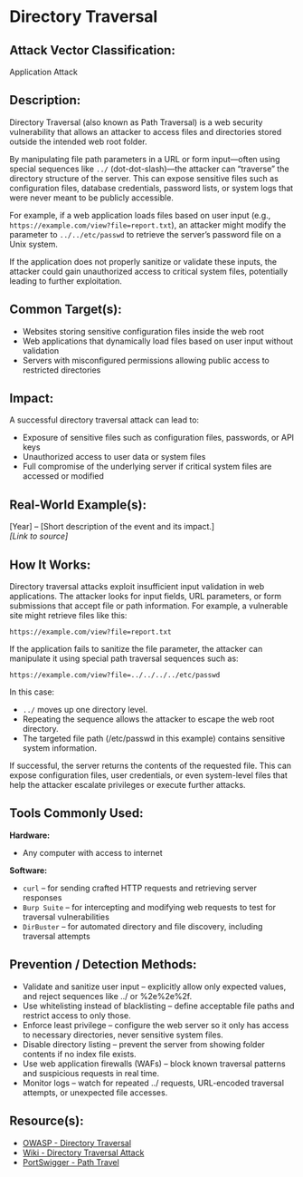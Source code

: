 # Directory Traversal

## Attack Vector Classification:
Application Attack

## Description:
Directory Traversal (also known as Path Traversal) is a web security vulnerability that allows an attacker to access files and directories stored outside the intended web root folder.

By manipulating file path parameters in a URL or form input—often using special sequences like ```../``` (dot-dot-slash)—the attacker can “traverse” the directory structure of the server. This can expose sensitive files such as configuration files, database credentials, password lists, or system logs that were never meant to be publicly accessible.

For example, if a web application loads files based on user input (e.g., ```https://example.com/view?file=report.txt```), an attacker might modify the parameter to ```../../etc/passwd``` to retrieve the server’s password file on a Unix system.

If the application does not properly sanitize or validate these inputs, the attacker could gain unauthorized access to critical system files, potentially leading to further exploitation.

## Common Target(s):
- Websites storing sensitive configuration files inside the web root
- Web applications that dynamically load files based on user input without validation
- Servers with misconfigured permissions allowing public access to restricted directories

## Impact:
A successful directory traversal attack can lead to:
- Exposure of sensitive files such as configuration files, passwords, or API keys
- Unauthorized access to user data or system files
- Full compromise of the underlying server if critical system files are accessed or modified

## Real-World Example(s):
[Year] – [Short description of the event and its impact.]  
*[Link to source]*

## How It Works:
Directory traversal attacks exploit insufficient input validation in web applications. The attacker looks for input fields, URL parameters, or form submissions that accept file or path information.
For example, a vulnerable site might retrieve files like this:

```https://example.com/view?file=report.txt```

If the application fails to sanitize the file parameter, the attacker can manipulate it using special path traversal sequences such as:

```https://example.com/view?file=../../../../etc/passwd```

In this case:
- ```../``` moves up one directory level.
- Repeating the sequence allows the attacker to escape the web root directory.
- The targeted file path (/etc/passwd in this example) contains sensitive system information.

If successful, the server returns the contents of the requested file. This can expose configuration files, user credentials, or even system-level files that help the attacker escalate privileges or execute further attacks.

## Tools Commonly Used:
**Hardware:**
- Any computer with access to internet

**Software:**
- ```curl``` – for sending crafted HTTP requests and retrieving server responses
- ```Burp Suite``` – for intercepting and modifying web requests to test for traversal vulnerabilities
- ```DirBuster``` – for automated directory and file discovery, including traversal attempts

## Prevention / Detection Methods:
- Validate and sanitize user input – explicitly allow only expected values, and reject sequences like ../ or %2e%2e%2f.
- Use whitelisting instead of blacklisting – define acceptable file paths and restrict access to only those.
- Enforce least privilege – configure the web server so it only has access to necessary directories, never sensitive system files.
- Disable directory listing – prevent the server from showing folder contents if no index file exists.
- Use web application firewalls (WAFs) – block known traversal patterns and suspicious requests in real time.
- Monitor logs – watch for repeated ../ requests, URL-encoded traversal attempts, or unexpected file accesses.

## Resource(s):
- [OWASP - Directory Traversal](https://owasp.org/www-community/attacks/Path_Traversal)
- [Wiki - Directory Traversal Attack](https://en.wikipedia.org/wiki/Directory_traversal_attack)
- [PortSwigger - Path Travel](https://portswigger.net/web-security/file-path-traversal)
